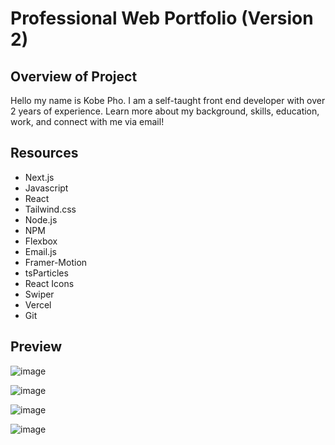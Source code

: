 # Professional Web Portfolio (Version 2)

## Overview of Project
Hello my name is Kobe Pho.
I am a self-taught front end developer with over 2 years of experience.
Learn more about my background, skills, education, work, and connect with me via email!


## Resources
  -  Next.js
  -  Javascript
  -  React
  -  Tailwind.css
  -  Node.js
  -  NPM
  -  Flexbox
  -  Email.js
  -  Framer-Motion
  -  tsParticles
  -  React Icons
  -  Swiper
  -  Vercel
  -  Git

## Preview

![image](https://github.com/kbyph/PortfolioV2/assets/102638461/b7e39f95-d6f9-42fd-bdb4-255ce1f7a90c)

![image](https://github.com/kbyph/PortfolioV2/assets/102638461/ef059862-d8a5-49ad-922e-8bcfa1a15633)

![image](https://github.com/kbyph/PortfolioV2/assets/102638461/031a348d-0266-45d1-add2-be246e1c42dc)

![image](https://github.com/kbyph/PortfolioV2/assets/102638461/0ffe0a9d-1fa9-4909-b366-2803a668ef7a)



